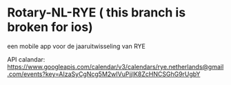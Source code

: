 # Rotary-NL-RYE ( this branch is broken for ios)
een mobile app voor de jaaruitwisseling van RYE

API calandar: https://www.googleapis.com/calendar/v3/calendars/rye.netherlands@gmail.com/events?key=AIzaSyCgNcg5M2wIVuPjjIK8ZcHNCSGhG9rUgbY
